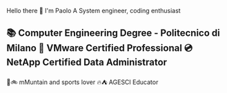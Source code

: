 Hello there 👋 I'm Paolo
A System engineer, coding enthusiast

📚 Computer Engineering Degree - Politecnico di Milano
🔮 VMware Certified Professional
💿 NetApp Certified Data Administrator
-----------
🌄🚲 mMuntain and sports lover
🔥⛺ AGESCI Educator

